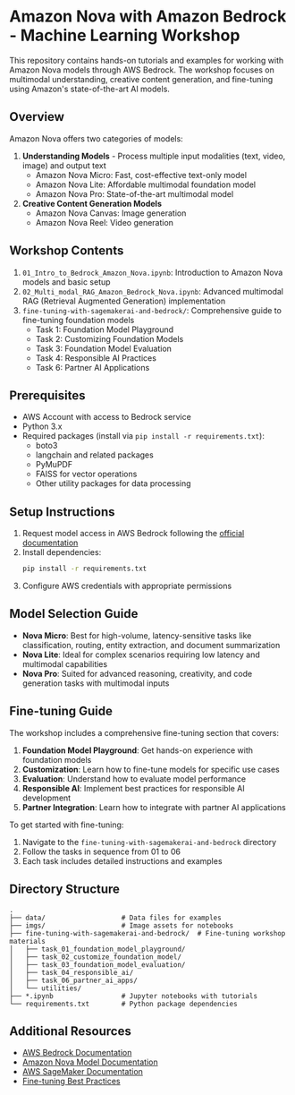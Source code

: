 # Amazon Nova with Amazon Bedrock - Machine Learning Workshop

This repository contains hands-on tutorials and examples for working with Amazon Nova models through AWS Bedrock. The workshop focuses on multimodal understanding, creative content generation, and fine-tuning using Amazon's state-of-the-art AI models.

## Overview

Amazon Nova offers two categories of models:
1. **Understanding Models** - Process multiple input modalities (text, video, image) and output text
   - Amazon Nova Micro: Fast, cost-effective text-only model
   - Amazon Nova Lite: Affordable multimodal foundation model
   - Amazon Nova Pro: State-of-the-art multimodal model
2. **Creative Content Generation Models**
   - Amazon Nova Canvas: Image generation
   - Amazon Nova Reel: Video generation

## Workshop Contents

1. `01_Intro_to_Bedrock_Amazon_Nova.ipynb`: Introduction to Amazon Nova models and basic setup
2. `02_Multi_modal_RAG_Amazon_Bedrock_Nova.ipynb`: Advanced multimodal RAG (Retrieval Augmented Generation) implementation
3. `fine-tuning-with-sagemakerai-and-bedrock/`: Comprehensive guide to fine-tuning foundation models
   - Task 1: Foundation Model Playground
   - Task 2: Customizing Foundation Models
   - Task 3: Foundation Model Evaluation
   - Task 4: Responsible AI Practices
   - Task 6: Partner AI Applications

## Prerequisites

- AWS Account with access to Bedrock service
- Python 3.x
- Required packages (install via `pip install -r requirements.txt`):
  - boto3
  - langchain and related packages
  - PyMuPDF
  - FAISS for vector operations
  - Other utility packages for data processing

## Setup Instructions

1. Request model access in AWS Bedrock following the [official documentation](https://docs.aws.amazon.com/bedrock/latest/userguide/model-access-modify.html)
2. Install dependencies:
   ```bash
   pip install -r requirements.txt
   ```
3. Configure AWS credentials with appropriate permissions

## Model Selection Guide

- **Nova Micro**: Best for high-volume, latency-sensitive tasks like classification, routing, entity extraction, and document summarization
- **Nova Lite**: Ideal for complex scenarios requiring low latency and multimodal capabilities
- **Nova Pro**: Suited for advanced reasoning, creativity, and code generation tasks with multimodal inputs

## Fine-tuning Guide

The workshop includes a comprehensive fine-tuning section that covers:

1. **Foundation Model Playground**: Get hands-on experience with foundation models
2. **Customization**: Learn how to fine-tune models for specific use cases
3. **Evaluation**: Understand how to evaluate model performance
4. **Responsible AI**: Implement best practices for responsible AI development
5. **Partner Integration**: Learn how to integrate with partner AI applications

To get started with fine-tuning:
1. Navigate to the `fine-tuning-with-sagemakerai-and-bedrock` directory
2. Follow the tasks in sequence from 01 to 06
3. Each task includes detailed instructions and examples

## Directory Structure

```
.
├── data/                   # Data files for examples
├── imgs/                   # Image assets for notebooks
├── fine-tuning-with-sagemakerai-and-bedrock/  # Fine-tuning workshop materials
│   ├── task_01_foundation_model_playground/
│   ├── task_02_customize_foundation_model/
│   ├── task_03_foundation_model_evaluation/
│   ├── task_04_responsible_ai/
│   ├── task_06_partner_ai_apps/
│   └── utilities/
├── *.ipynb                 # Jupyter notebooks with tutorials
└── requirements.txt        # Python package dependencies
```

## Additional Resources

- [AWS Bedrock Documentation](https://docs.aws.amazon.com/bedrock/)
- [Amazon Nova Model Documentation](https://docs.aws.amazon.com/bedrock/latest/userguide/what-is-bedrock.html)
- [AWS SageMaker Documentation](https://docs.aws.amazon.com/sagemaker/)
- [Fine-tuning Best Practices](https://docs.aws.amazon.com/bedrock/latest/userguide/fine-tuning.html)
